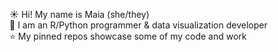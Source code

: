 ☀️ Hi! My name is Maia (she/they)   
🌙 I am an R/Python programmer & data visualization developer  
⭐ My pinned repos showcase some of my code and work 
